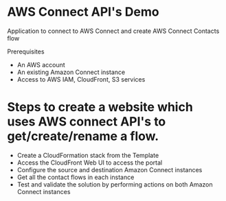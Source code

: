 # AWS Connect API's Demo
Application to connect to AWS Connect and create AWS Connect Contacts flow


Prerequisites
* An AWS account
* An existing Amazon Connect instance
* Access to AWS IAM, CloudFront, S3 services

# Steps to create a website which uses AWS connect API's to get/create/rename a flow.

* Create a CloudFormation stack from the Template
* Access the CloudFront Web UI to access the portal
* Configure the source and destination Amazon Connect instances
* Get all the contact flows in each instance
* Test and validate the solution by performing actions on both Amazon Connect instances
